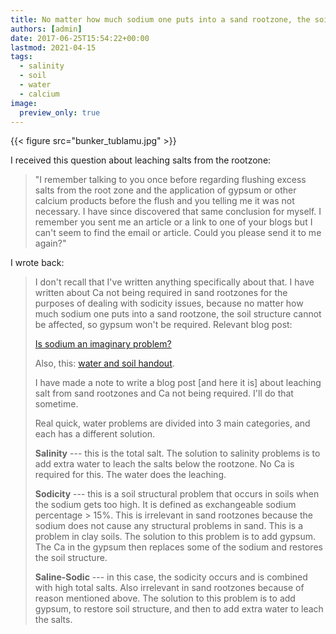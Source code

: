 ```yaml
---
title: No matter how much sodium one puts into a sand rootzone, the soil structure cannot be affected, so gypsum won’t be required
authors: [admin]
date: 2017-06-25T15:54:22+00:00
lastmod: 2021-04-15
tags:
  - salinity
  - soil
  - water
  - calcium
image:
  preview_only: true
---
```


{{< figure src="bunker_tublamu.jpg" >}}

I received this question about leaching salts from the rootzone:

> "I remember talking to you once before regarding flushing excess salts from the root zone and the application of gypsum or other calcium products before the flush and you telling me it was not necessary. I have since discovered that same conclusion for myself. I remember you sent me an article or a link to one of your blogs but I can't seem to find the email or article. Could you please send it to me again?"

I wrote back:

> I don't recall that I've written anything specifically about that. I have written about Ca not being required in sand rootzones for the purposes of dealing with sodicity issues, because no matter how much sodium one puts into a sand rootzone, the soil structure cannot be affected, so gypsum won't be required. Relevant blog post:
> 
> [Is sodium an imaginary problem?](https://www.blog.asianturfgrass.com/2015/02/is-sodium-an-imaginary-problem.html)
> 
> Also, this: [water and soil handout](http://www.seminar.asianturfgrass.com/water_and_soil_handout.html).
> 
> I have made a note to write a blog post [and here it is] about leaching salt from sand rootzones and Ca not being required. I'll do that sometime.
> 
> Real quick, water problems are divided into 3 main categories, and each has a different solution.
> 
> **Salinity** --- this is the total salt. The solution to salinity problems is to add extra water to leach the salts below the rootzone. No Ca is required for this. The water does the leaching.
> 
> **Sodicity** --- this is a soil structural problem that occurs in soils when the sodium gets too high. It is defined as exchangeable sodium percentage > 15%. This is irrelevant in sand rootzones because the sodium does not cause any structural problems in sand. This is a problem in clay soils. The solution to this problem is to add gypsum. The Ca in the gypsum then replaces some of the sodium and restores the soil structure.
> 
> **Saline-Sodic** --- in this case, the sodicity occurs and is combined with high total salts. Also irrelevant in sand rootzones because of reason mentioned above. The solution to this problem is to add gypsum, to restore soil structure, and then to add extra water to leach the salts.
